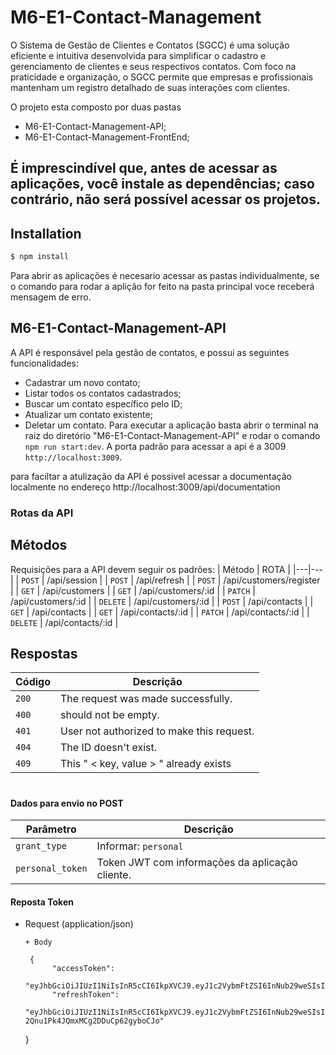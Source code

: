 # M6-E1-Contact-Management

O Sistema de Gestão de Clientes e Contatos (SGCC) é uma solução eficiente e intuitiva desenvolvida para simplificar o cadastro e gerenciamento de clientes e seus respectivos contatos. Com foco na praticidade e organização, o SGCC permite que empresas e profissionais mantenham um registro detalhado de suas interações com clientes.

O projeto esta composto por duas pastas

- M6-E1-Contact-Management-API;
- M6-E1-Contact-Management-FrontEnd;

## É imprescindível que, antes de acessar as aplicações, você instale as dependências; caso contrário, não será possível acessar os projetos.

## Installation

```bash
$ npm install
```

Para abrir as aplicações é necesario acessar as pastas individualmente, se o comando para rodar a aplição for feito na pasta principal voce receberá mensagem de erro.

## M6-E1-Contact-Management-API

A API é responsável pela gestão de contatos, e possui as seguintes funcionalidades:

- Cadastrar um novo contato;
- Listar todos os contatos cadastrados;
- Buscar um contato específico pelo ID;
- Atualizar um contato existente;
- Deletar um contato.
  Para executar a aplicação basta abrir o terminal na raiz do diretório "M6-E1-Contact-Management-API"
  e rodar o comando `npm run start:dev`. A porta padrão para acessar a api é a 3009 `http://localhost:3009`.

para faciltar a atulização da API é possivel acessar a documentação localmente no endereço
http://localhost:3009/api/documentation

### Rotas da API

## Métodos

Requisições para a API devem seguir os padrões:
| Método | ROTA |
|---|---|
| `POST` | /api/session |
| `POST` | /api/refresh |
| `POST` | /api/customers/register |
| `GET` | /api/customers |
| `GET` | /api/customers/:id |
| `PATCH` | /api/customers/:id |
| `DELETE` | /api/customers/:id |
| `POST` | /api/contacts |
| `GET` | /api/contacts |
| `GET` | /api/contacts/:id |
| `PATCH` | /api/contacts/:id |
| `DELETE` | /api/contacts/:id |

## Respostas

| Código | Descrição                                 |
| ------ | ----------------------------------------- |
| `200`  | The request was made successfully.        |
| `400`  | should not be empty.                      |
| `401`  | User not authorized to make this request. |
| `404`  | The ID doesn't exist.                     |
| `409`  | This " < key, value > " already exists    |

#

#### Dados para envio no POST

| Parâmetro        | Descrição                                       |
| ---------------- | ----------------------------------------------- |
| `grant_type`     | Informar: `personal`                            |
| `personal_token` | Token JWT com informações da aplicação cliente. |



#### Reposta Token


+ Request (application/json)

      + Body

       {
            "accessToken":
             "eyJhbGciOiJIUzI1NiIsInR5cCI6IkpXVCJ9.eyJ1c2VybmFtZSI6InNub29weSIsInN1YiI6IjFhN2RhYTdmLTQzOWUtNDJiZC05NjBlLTMwMTUzZDhjYTkyNiIsImlhdCI6MTcwMTY5NTc4NSwiZXhwIjoxNzAxNjk5Mzg1fQ.UO5acX5yuhzhd2DiKxMrb9xQT_Vmq7JJfeXfm4EXR4o",
            "refreshToken":
             "eyJhbGciOiJIUzI1NiIsInR5cCI6IkpXVCJ9.eyJ1c2VybmFtZSI6InNub29weSIsInN1YiI6IjFhN2RhYTdmLTQzOWUtNDJiZC05NjBlLTMwMTUzZDhjYTkyNiIsImlhdCI6MTcwMTY5NTc4NSwiZXhwIjoxNzAyMzAwNTg1fQ.eS2qYFmKYDJH-2Qnu1Pk4JQmxMCg2DDuCp62gyboCJo"

  }


